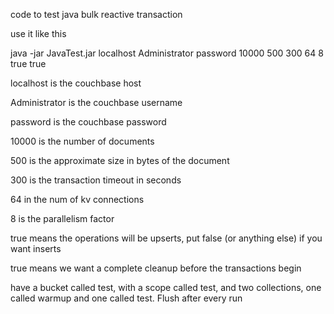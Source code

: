 code to test java bulk reactive transaction 

use it like this 

java -jar JavaTest.jar localhost Administrator password 10000 500 300 64 8 true true


localhost is the couchbase host 

Administrator is the couchbase username

password is the couchbase password

10000 is the number of documents

500 is the approximate size in bytes of the document

300 is the transaction timeout in seconds

64 in the num of kv connections

8 is the parallelism factor

true means the operations will be upserts, put false (or anything else) if you want inserts

true means we want a complete cleanup before the transactions begin

have a bucket called test, with a scope called test, and two collections, one called warmup and one called test. Flush after every run

